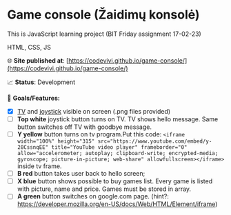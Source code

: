 # Game console (Žaidimų konsolė)

This is JavaScript learning project (BIT Friday assignment 17-02-23)

HTML, CSS, JS

🌐 **Site published at**: [https://codevivi.github.io/game-console/](https://codevivi.github.io/game-console/)

📈 **Status**: Development

🚀 **Goals/Features:**

- [x] [TV](https://github.com/codevivi/game-console/blob/master/img/tv.png) and [joystick](https://github.com/codevivi/game-console/blob/master/img/joystick.jpeg) visible on screen (.png files provided)
- [ ] **Top white** joystick button turns on TV. TV shows hello message. Same button switches off TV with goodbye message.
- [ ] **Y yellow** button turns on tv program.Put this code:
      `<iframe width="100%" height="315" src="https://www.youtube.com/embed/y-28CssnqEE" title="YouTube video player" frameborder="0" allow="accelerometer; autoplay; clipboard-write; encrypted-media; gyroscope; picture-in-picture; web-share" allowfullscreen></iframe>` inside tv frame.
- [ ] **B red** button takes user back to hello screen;
- [ ] **X blue** button shows possible to buy games list. Every game is listed with picture, name and price. Games must be stored in array.
- [ ] **A green** button switches on google.com page. (hint?: https://developer.mozilla.org/en-US/docs/Web/HTML/Element/iframe)
